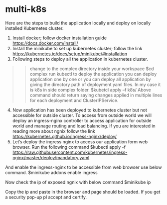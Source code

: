 # multi-k8s
Here are the steps to build the application locally and deploy on locally installed Kubernetes cluster. 
1. Install docker; follow docker installation guide https://docs.docker.com/install/
2. Install the minikube to set up kubernetes cluster; follow the link https://kubernetes.io/docs/setup/minikube/#installation
3. Following steps to deploy all the application in kubernetes cluster.
  >> change to the complex directory inside your workspace
  $cd complex
  >> run kubectl to deploy the application you can deploy application one by one or you can deploy all application by giving the directory path of deployment yaml files. In my case it is k8s in side complex folder.
  $kubetcl apply –f  k8s/
  Above command should return saying changes applied in multiple lines for each deployment and ClusterIPService.
4. Now application has been deployed to kubernetes cluster but not accessible for outside cluster. 
To access from outside world we will   deploy an ingress-nginx controller to access application for outside world and manage routing and load balancing. 
If you are interested in reading more about ngnix follow the link https://kubernetes.github.io/ingress-nginx/deploy/
5. Let’s deploy the ingress nginx to access our application form web browser.
  Run the following command 
  $kubectl apply -f https://raw.githubusercontent.com/kubernetes/ingress-nginx/master/deploy/mandatory.yaml
  
  And enable the ingress-nginx to be accessible from web browser use below command.
  $minikube addons enable ingress

  Now check the ip of exposed ngnix with below command
  $minikube ip 

  Copy the ip and paste in the browser and page should be loaded. If you get a security pop-up pl accept and certify.
